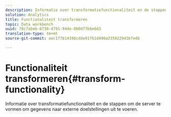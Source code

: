 ```yaml
---
description: Informatie over transformatiefunctionaliteit en de stappen om de server te vormen om gegevens naar externe doelstellingen uit te voeren.
solution: Analytics
title: Functionaliteit transformeren
topic: Data workbench
uuid: 78c7abeb-8730-4791-94de-0b0df7b6e6d3
translation-type: tm+mt
source-git-commit: aec1f7b14198cdde91f61d490a235022943bfedb

---
```



# Functionaliteit transformeren{#transform-functionality}

Informatie over transformatiefunctionaliteit en de stappen om de server te vormen om gegevens naar externe doelstellingen uit te voeren.


